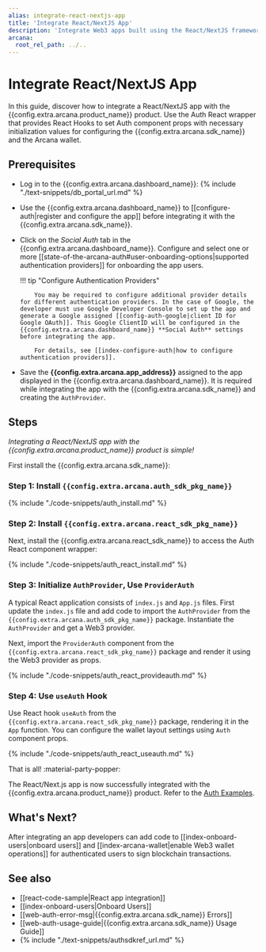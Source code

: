 ```yaml
---
alias: integrate-react-nextjs-app
title: 'Integrate React/NextJS App'
description: 'Integrate Web3 apps built using the React/NextJS frameworks with the Arcana Auth SDK using the instructions listed here.'
arcana:
  root_rel_path: ../..
---
```


# Integrate React/NextJS App

In this guide, discover how to integrate a React/NextJS app with the {{config.extra.arcana.product_name}} product. Use the Auth React wrapper that provides React Hooks to set Auth component props with necessary initialization values for configuring the {{config.extra.arcana.sdk_name}} and the Arcana wallet.

## Prerequisites

* Log in to the {{config.extra.arcana.dashboard_name}}: {% include "./text-snippets/db_portal_url.md" %}

* Use the {{config.extra.arcana.dashboard_name}} to [[configure-auth|register and configure the app]] before integrating it with the {{config.extra.arcana.sdk_name}}. 

* Click on the *Social Auth* tab in the {{config.extra.arcana.dashboard_name}}. Configure and select one or more [[state-of-the-arcana-auth#user-onboarding-options|supported authentication providers]] for onboarding the app users.

    !!! tip "Configure Authentication Providers"

          You may be required to configure additional provider details for different authentication providers. In the case of Google, the developer must use Google Developer Console to set up the app and generate a Google assigned [[config-auth-google|client ID for Google OAuth]]. This Google ClientID will be configured in the {{config.extra.arcana.dashboard_name}} **Social Auth** settings before integrating the app.

          For details, see [[index-configure-auth|how to configure authentication providers]].

* Save the **{{config.extra.arcana.app_address}}** assigned to the app displayed in the {{config.extra.arcana.dashboard_name}}. It is required while integrating the app with the {{config.extra.arcana.sdk_name}} and creating the `AuthProvider`.

## Steps

*Integrating a React/NextJS app with the {{config.extra.arcana.product_name}} product is simple!*

First install the {{config.extra.arcana.sdk_name}}: 

### Step 1: Install `{{config.extra.arcana.auth_sdk_pkg_name}}`

{% include "./code-snippets/auth_install.md" %}

### Step 2: Install `{{config.extra.arcana.react_sdk_pkg_name}}`

Next, install the {{config.extra.arcana.react_sdk_name}} to access the Auth React component wrapper:

{% include "./code-snippets/auth_react_install.md" %}

### Step 3: Initialize `AuthProvider`, Use `ProviderAuth`

A typical React application consists of `index.js` and `App.js` files. First update the `index.js` file and add code to import the `AuthProvider` from the `{{config.extra.arcana.auth_sdk_pkg_name}}` package. Instantiate the `AuthProvider` and get a Web3 provider.

Next, import the `ProviderAuth` component from the `{{config.extra.arcana.react_sdk_pkg_name}}` package and render it using the Web3 provider as props.

{% include "./code-snippets/auth_react_provideauth.md" %}

### Step 4: Use `useAuth` Hook

Use React hook `useAuth` from the `{{config.extra.arcana.react_sdk_pkg_name}}` package, rendering it in the `App` function. You can configure the wallet layout settings using `Auth` component props.

{% include "./code-snippets/auth_react_useauth.md" %}

That is all! :material-party-popper:

The React/Next.js app is now successfully integrated with the {{config.extra.arcana.product_name}} product. Refer to the [Auth Examples](https://github.com/arcana-network/auth-examples).

## What's Next?

After integrating an app developers can add code to [[index-onboard-users|onboard users]] and [[index-arcana-wallet|enable Web3 wallet operations]] for authenticated users to sign blockchain transactions.

## See also

* [[react-code-sample|React app integration]]
* [[index-onboard-users|Onboard Users]]
* [[web-auth-error-msg|{{config.extra.arcana.sdk_name}} Errors]]
* [[web-auth-usage-guide|{{config.extra.arcana.sdk_name}} Usage Guide]]
* {% include "./text-snippets/authsdkref_url.md" %}

